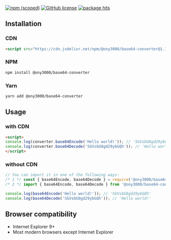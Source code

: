 <script src="https://cdn.jsdelivr.net/npm/@ony3000/base64-converter@1.1.1/dist/converter.js"></script>

[![npm (scoped)](https://img.shields.io/npm/v/@ony3000/base64-converter)](https://www.npmjs.com/package/@ony3000/base64-converter)
[![GitHub license](https://img.shields.io/github/license/ony3000/base64-converter)](https://github.com/ony3000/base64-converter/blob/master/LICENSE)
[![package hits](https://data.jsdelivr.com/v1/package/npm/@ony3000/base64-converter/badge?style=rounded)](https://www.jsdelivr.com/package/npm/@ony3000/base64-converter)

## Installation

### CDN

```html
<script src="https://cdn.jsdelivr.net/npm/@ony3000/base64-converter@1.1.1/dist/converter.js"></script>
```

### NPM

```sh
npm install @ony3000/base64-converter
```

### Yarn

```sh
yarn add @ony3000/base64-converter
```

## Usage

### with CDN

```html
<script>
console.log(converter.base64Encode('Hello world!')); // 'SGVsbG8gd29ybGQh'
console.log(converter.base64Decode('SGVsbG8gd29ybGQh')); // 'Hello world!'
</script>
```

### without CDN

```javascript
// You can import it in one of the following ways:
/* 1 */ const { base64Encode, base64Decode } = require('@ony3000/base64-converter');
/* 2 */ import { base64Encode, base64Decode } from '@ony3000/base64-converter';

console.log(base64Encode('Hello world!')); // 'SGVsbG8gd29ybGQh'
console.log(base64Decode('SGVsbG8gd29ybGQh')); // 'Hello world!'
```

## Browser compatibility

* Internet Explorer 9+
* Most modern browsers except Internet Explorer
